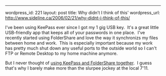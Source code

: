 --- 
wordpress_id: 221
layout: post
title: Why didn&#8217;t I think of this'
wordpress_url: http://www.sideline.ca/2006/02/21/why-didnt-i-think-of-this/

<p>I've been using KeePass ever since I got my 1 gig USB key.  It's a great little USB-friendly app that keeps all of your passwords in one place.  I've recently started using FolderShare and love the way it synchronizs my files between home and work.  This is especially important because my work has pretty much shut down any useful ports to the outside world so I can't FTP or Remote Desktop to my home machine anymore.</p>
<p>But I never thought of <a href="http://weblogs.asp.net/rosherove/archive/2006/02/16/438417.aspx">using KeePass and FolderShare together</a>.  I guess that's why I barely make more than the slurpee jockey at the local 7'11.</p>
